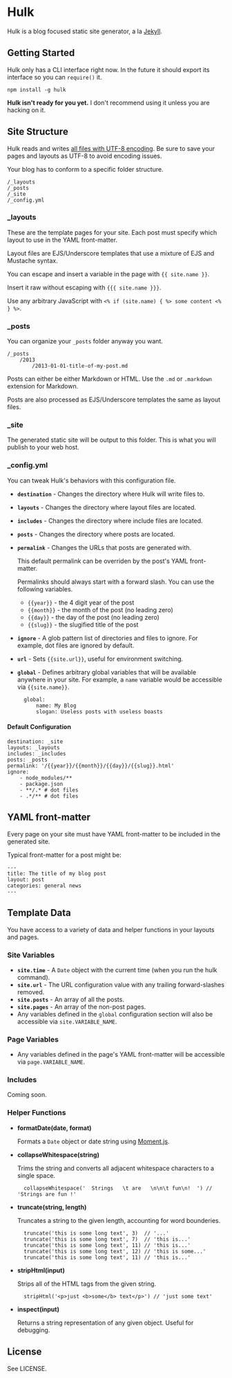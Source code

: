 # Hulk

Hulk is a blog focused static site generator, a la [Jekyll](http://jekyllrb.com).

## Getting Started

Hulk only has a CLI interface right now. In the future it should export its interface so you can `require()` it.

`npm install -g hulk`

**Hulk isn't ready for you yet.** I don't recommend using it unless you are hacking on it.

## Site Structure

Hulk reads and writes [all files with UTF-8 encoding](http://www.utf8everywhere.org/). Be sure to save your pages and layouts as UTF-8 to avoid encoding issues.

Your blog has to conform to a specific folder structure.

	/_layouts
	/_posts
	/_site
	/_config.yml

### _layouts

These are the template pages for your site. Each post must specify which layout to use
in the YAML front-matter.

Layout files are EJS/Underscore templates that use a mixture of EJS and Mustache syntax.

You can escape and insert a variable in the page with `{{ site.name }}`.

Insert it raw without escaping with `{{{ site.name }}}`.

Use any arbitrary JavaScript with `<% if (site.name) { %> some content <% } %>`.

### _posts

You can organize your `_posts` folder anyway you want.

	/_posts
		/2013
			/2013-01-01-title-of-my-post.md

Posts can either be either Markdown or HTML. Use the `.md` or `.markdown` extension for Markdown.

Posts are also processed as EJS/Underscore templates the same as layout files.

### _site

The generated static site will be output to this folder. This is what you will publish
to your web host.

### _config.yml

You can tweak Hulk's behaviors with this configuration file.

- **`destination`** - Changes the directory where Hulk will write files to.
- **`layouts`** - Changes the directory where layout files are located.
- **`includes`** - Changes the directory where include files are located.
- **`posts`** - Changes the directory where posts are located.
- **`permalink`** - Changes the URLs that posts are generated with.

	This default permalink can be overriden by the post's YAML front-matter.
	
	Permalinks should always start with a forward slash. You can use the following variables.

	- `{{year}}` - the 4 digit year of the post
	- `{{month}}` - the month of the post (no leading zero)
	- `{{day}}` - the day of the post (no leading zero)
	- `{{slug}}` - the slugified title of the post

- **`ignore`** - A glob pattern list of directories and files to ignore. For example, dot files are ignored by default.

- **`url`** - Sets `{{site.url}}`, useful for environment switching.

- **`global`** - Defines arbitrary global variables that will be available anywhere in your site. For example, a `name` variable would be accessible via `{{site.name}}`.

		global:
			name: My Blog
			slogan: Useless posts with useless boasts

#### Default Configuration

	destination: _site
	layouts: _layouts
	includes: _includes
	posts: _posts
	permalink: '/{{year}}/{{month}}/{{day}}/{{slug}}.html'
	ignore:
		- node_modules/**
		- package.json
		- **/.* # dot files
		- .*/** # dot files

## YAML front-matter

Every page on your site must have YAML front-matter to be included in the generated site.

Typical front-matter for a post might be:

	---
	title: The title of my blog post
	layout: post
	categories: general news
	---

## Template Data

You have access to a variety of data and helper functions in your layouts and pages.

### Site Variables

- **`site.time`** - A `Date` object with the current time (when you run the hulk command).
- **`site.url`** - The URL configuration value with any trailing forward-slashes removed.
- **`site.posts`** - An array of all the posts.
- **`site.pages`** - An array of the non-post pages.
- Any variables defined in the `global` configuration section will also be accessible via `site.VARIABLE_NAME`. 

### Page Variables

- Any variables defined in the page's YAML front-matter will be accessible via `page.VARIABLE_NAME`.

### Includes

Coming soon.

### Helper Functions

- **formatDate(date, format)**

	Formats a `Date` object or date string using [Moment.js](http://momentjs.com/docs/#/displaying/format/).

- **collapseWhitespace(string)**

	Trims the string and converts all adjacent whitespace characters to a single space.

		collapseWhitespace('  Strings   \t are   \n\n\t fun\n!  ') // 'Strings are fun !'

- **truncate(string, length)**

	Truncates a string to the given length, accounting for word bounderies.

		truncate('this is some long text', 3)  // '...'
		truncate('this is some long text', 7)  // 'this is...'
		truncate('this is some long text', 11) // 'this is...'
		truncate('this is some long text', 12) // 'this is some...'
		truncate('this is some long text', 11) // 'this is...'

- **stripHtml(input)**

	Strips all of the HTML tags from the given string.

		stripHtml('<p>just <b>some</b> text</p>') // 'just some text'

- **inspect(input)**

	Returns a string representation of any given object. Useful for debugging.

## License

See LICENSE.